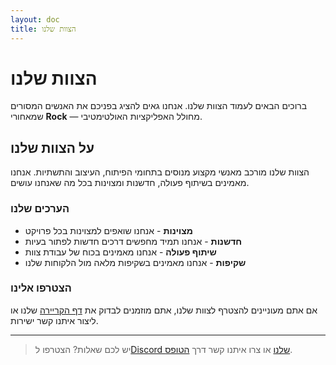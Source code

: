 ```yaml
---
layout: doc
title: הצוות שלנו
---
```


# הצוות שלנו

ברוכים הבאים לעמוד הצוות שלנו. אנחנו גאים להציג בפניכם את האנשים המסורים שמאחורי **Rock** — מחולל האפליקציות האולטימטיבי.

<script setup>
import { VPTeamMembers } from 'vitepress/theme'

const members = [
  {
    avatar: './image.png',
    name: 'רות חזקיהו',
    title: 'מנכ"לית ומייסדת',
    links: [
      { icon: 'github', link: 'https://github.com/ptr-15' },
      { icon: 'linkedin', link: 'https://linkedin.com' }
    ]
  },
  {
    avatar: './image.png',
    name: 'שרה לוי',
    title: 'מנהלת פיתוח',
    links: [
      { icon: 'github', link: 'https://github.com/ptr-15' },
      { icon: 'linkedin', link: 'https://linkedin.com' }
    ]
  },
  {
    avatar: './image.png',
    name: 'רחל ישראלי',
    title: 'מהנדסת ראשית',
    links: [
      { icon: 'github', link: 'https://github.com/ptr-15' },
      { icon: 'linkedin', link: 'https://linkedin.com' }
    ]
  }
]
</script>

<VPTeamMembers size="small" :members="members" />

## על הצוות שלנו

הצוות שלנו מורכב מאנשי מקצוע מנוסים בתחומי הפיתוח, העיצוב והתשתיות. אנחנו מאמינים בשיתוף פעולה, חדשנות ומצוינות בכל מה שאנחנו עושים.

### הערכים שלנו

- **מצוינות** - אנחנו שואפים למצוינות בכל פרויקט
- **חדשנות** - אנחנו תמיד מחפשים דרכים חדשות לפתור בעיות
- **שיתוף פעולה** - אנחנו מאמינים בכוח של עבודת צוות
- **שקיפות** - אנחנו מאמינים בשקיפות מלאה מול הלקוחות שלנו

### הצטרפו אלינו

אם אתם מעוניינים להצטרף לצוות שלנו, אתם מוזמנים לבדוק את [דף הקריירה](/he/careers) שלנו או ליצור איתנו קשר ישירות.

---

> יש לכם שאלות? הצטרפו ל[Discord שלנו](https://discord.gg/rock) או צרו איתנו קשר דרך [הטופס](/he/contact).
